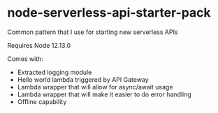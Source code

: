 # node-serverless-api-starter-pack

Common pattern that I use for starting new serverless APIs

Requires Node 12.13.0

Comes with:

- Extracted logging module
- Hello world lambda triggered by API Gateway
- Lambda wrapper that will allow for async/await usage
- Lambda wrapper that will make it easier to do error handling
- Offline capability
